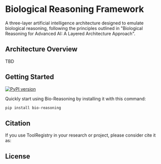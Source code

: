 # Biological Reasoning Framework

A three-layer artificial intelligence architecture designed to emulate biological reasoning, following the principles outlined in "Biological Reasoning for Advanced AI: A Layered Architecture Approach".

## Architecture Overview

TBD

## Getting Started

[![PyPI version](https://badge.fury.io/py/bio-reasoning.svg)](https://badge.fury.io/py/bio-reasoning)

Quickly start using Bio-Reasoning by installing it with this command:

```bash
pip install bio-reasoning
```

## Citation

If you use ToolRegistry in your research or project, please consider cite it as:

<!-- ```bibtex
@software{toolregistry2025,
  title={ToolRegistry: A Protocol-Agnostic Tool Management Library for OpenAI-Compatible LLM Applications},
  author={Peng Ding},
  year={2025},
  url={https://github.com/Oaklight/ToolRegistry},
  note={A Python library for unified tool registration, execution, and management across multiple protocols in OpenAI-compatible LLM applications}
}
``` -->

## License

<!-- ToolRegistry is licensed under the **MIT License**. -->
